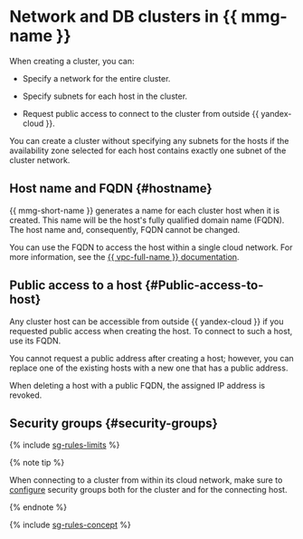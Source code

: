 # Network and DB clusters in {{ mmg-name }}


When creating a cluster, you can:

* Specify a network for the entire cluster.

* Specify subnets for each host in the cluster.

* Request public access to connect to the cluster from outside {{ yandex-cloud }}.

You can create a cluster without specifying any subnets for the hosts if the availability zone selected for each host contains exactly one subnet of the cluster network.


## Host name and FQDN {#hostname}

{{ mmg-short-name }} generates a name for each cluster host when it is created. This name will be the host's fully qualified domain name (FQDN). The host name and, consequently, FQDN cannot be changed.


You can use the FQDN to access the host within a single cloud network. For more information, see the [{{ vpc-full-name }} documentation](../../vpc/).

## Public access to a host {#Public-access-to-host}

Any cluster host can be accessible from outside {{ yandex-cloud }} if you requested public access when creating the host. To connect to such a host, use its FQDN.

You cannot request a public address after creating a host; however, you can replace one of the existing hosts with a new one that has a public address.

When deleting a host with a public FQDN, the assigned IP address is revoked.

## Security groups {#security-groups}

{% include [sg-rules-limits](../../_includes/mdb/sg-rules-limits.md) %}

{% note tip %}

When connecting to a cluster from within its cloud network, make sure to [configure](../operations/connect/index.md#configuring-security-groups) security groups both for the cluster and for the connecting host.

{% endnote %}

{% include [sg-rules-concept](../../_includes/mdb/sg-rules-concept.md) %}

